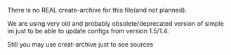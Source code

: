 
There is no REAL create-archive for this file(and not planned).

We are using very old and probably obsolete/deprecated 
version of simple ini just to be able to update configs 
from version 1.5/1.4.

Still you may use creat-archive just to see sources
